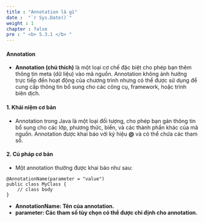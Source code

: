 ```yaml
---
title : "Annotation là gì"
date :  "`r Sys.Date()`"
weight : 1
chapter : false
pre : " <b> 5.3.1 </b> "
---
```


#### Annotation

- **Annotation (chú thích)** là một loại cơ chế đặc biệt cho phép bạn thêm thông tin meta (dữ liệu) vào mã nguồn. Annotation không ảnh hưởng trực tiếp đến hoạt động của chương trình nhưng có thể được sử dụng để cung cấp thông tin bổ sung cho các công cụ, framework, hoặc trình biên dịch.

#### 1. Khái niệm cơ bản

- Annotation trong Java là một loại đối tượng, cho phép bạn gán thông tin bổ sung cho các lớp, phương thức, biến, và các thành phần khác của mã nguồn. Annotation được khai báo với ký hiệu **@** và có thể chứa các tham số.

#### 2. Cú pháp cơ bản

- Một annotation thường được khai báo như sau:
```
@AnnotationName(parameter = "value")
public class MyClass {
    // class body
}
```
- **AnnotationName: Tên của annotation.**
- **parameter: Các tham số tùy chọn có thể được chỉ định cho annotation.**
